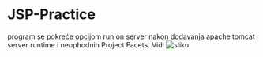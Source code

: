 # JSP-Practice
program se pokreće opcijom run on server nakon dodavanja apache tomcat server runtime i neophodnih Project Facets. Vidi ![sliku](https://i.ibb.co/ThZKzMK/Screenshot-from-2020-02-22-16-27-08.png)
